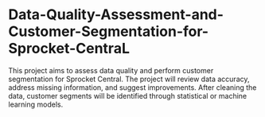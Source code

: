 # Data-Quality-Assessment-and-Customer-Segmentation-for-Sprocket-CentraL
This project aims to assess data quality and perform customer segmentation for Sprocket Central. The project will review data accuracy, address missing information, and suggest improvements. After cleaning the data, customer segments will be identified through statistical or machine learning models. 
